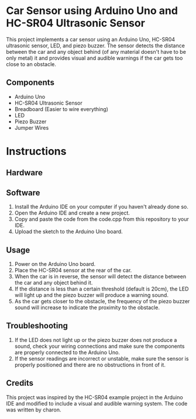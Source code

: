 # Car Sensor using Arduino Uno and HC-SR04 Ultrasonic Sensor

This project implements a car sensor using an Arduino Uno, HC-SR04 ultrasonic sensor, LED, and piezo buzzer. The sensor detects the distance between the car and any object behind (of any material doesn't have to be only metal) it and provides visual and audible warnings if the car gets too close to an obstacle.

## Components

- Arduino Uno
- HC-SR04 Ultrasonic Sensor
- Breadboard (Easier to wire everything)
- LED
- Piezo Buzzer
- Jumper Wires

# Instructions

## Hardware



## Software

1. Install the Arduino IDE on your computer if you haven't already done so.
2. Open the Arduino IDE and create a new project.
3. Copy and paste the code from the code.cpp from this repository to your IDE.
4. Upload the sketch to the Arduino Uno board.


## Usage

1. Power on the Arduino Uno board.
2. Place the HC-SR04 sensor at the rear of the car.
3. When the car is in reverse, the sensor will detect the distance between the car and any object behind it.
4. If the distance is less than a certain threshold (default is 20cm), the LED will light up and the piezo buzzer will produce a warning sound.
5. As the car gets closer to the obstacle, the frequency of the piezo buzzer sound will increase to indicate the proximity to the obstacle.

## Troubleshooting

1. If the LED does not light up or the piezo buzzer does not produce a sound, check your wiring connections and make sure the components are properly connected to the    Arduino Uno.
2. If the sensor readings are incorrect or unstable, make sure the sensor is properly positioned and there are no obstructions in front of it.

## Credits

This project was inspired by the HC-SR04 example project in the Arduino IDE and modified to include a visual and audible warning system. The code was written by charon.
